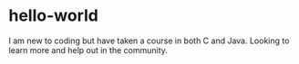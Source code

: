 # hello-world

I am new to coding but have taken a course in both C and Java.  Looking to learn more and help out in the community.
